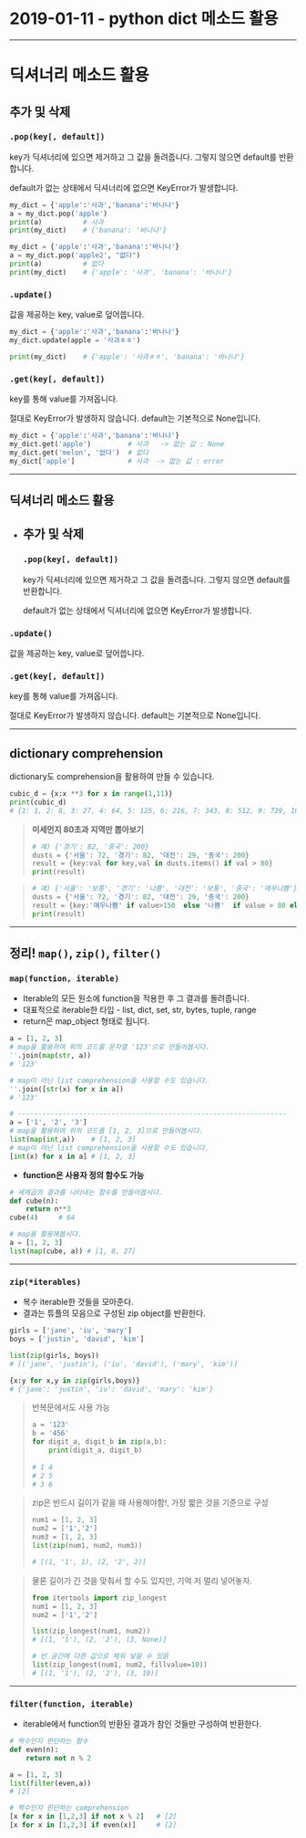 

# 2019-01-11 - python dict 메소드 활용

---

# 딕셔너리 메소드 활용

## 추가 및 삭제

### `.pop(key[, default])`

key가 딕셔너리에 있으면 제거하고 그 값을 돌려줍니다. 그렇지 않으면 default를 반환합니다.

default가 없는 상태에서 딕셔너리에 없으면 KeyError가 발생합니다.

```python
my_dict = {'apple':'사과','banana':'바나나'}
a = my_dict.pop('apple')
print(a)          # 사과
print(my_dict)    # {'banana': '바나나'}

my_dict = {'apple':'사과','banana':'바나나'}
a = my_dict.pop('apple2', "없다")
print(a)          # 없다
print(my_dict)    # {'apple': '사과', 'banana': '바나나'}
```



### `.update()`

값을 제공하는 key, value로 덮어씁니다.

```python
my_dict = {'apple':'사과','banana':'바나나'}
my_dict.update(apple = '사과ㅎㅎ')

print(my_dict)    # {'apple': '사과ㅎㅎ', 'banana': '바나나'}
```



### `.get(key[, default])`

key를 통해 value를 가져옵니다. 

절대로 KeyError가 발생하지 않습니다. default는 기본적으로 None입니다.

```python
my_dict = {'apple':'사과','banana':'바나나'}
my_dict.get('apple')         # 사과	-> 없는 값 : None
my_dict.get('melon', '없다')  # 없다
my_dict['apple'] 	  		 # 사과  -> 없는 값 : error
```





---

## 딕셔너리 메소드 활용

- ## 추가 및 삭제

  ### `.pop(key[, default])`

  key가 딕셔너리에 있으면 제거하고 그 값을 돌려줍니다. 그렇지 않으면 default를 반환합니다.

  default가 없는 상태에서 딕셔너리에 없으면 KeyError가 발생합니다.

### `.update()`

값을 제공하는 key, value로 덮어씁니다.

### `.get(key[, default])`

key를 통해 value를 가져옵니다. 

절대로 KeyError가 발생하지 않습니다. default는 기본적으로 None입니다.

---

## dictionary comprehension

dictionary도 comprehension을 활용하여 만들 수 있습니다. 

```python
cubic_d = {x:x **3 for x in range(1,11)}
print(cubic_d)
# {1: 1, 2: 8, 3: 27, 4: 64, 5: 125, 6: 216, 7: 343, 8: 512, 9: 729, 10: 1000}
```

> **미세먼지 80초과 지역만 뽑아보기**
>
> ```python
> # 예) {'경기': 82, '중국': 200}
> dusts = {'서울': 72, '경기': 82, '대전': 29, '중국': 200}
> result = {key:val for key,val in dusts.items() if val > 80} 
> print(result)
> ```

>```python
># 예) {'서울': '보통', '경기': '나쁨', '대전': '보통', '중국': '매우나쁨'}
>dusts = {'서울': 72, '경기': 82, '대전': 29, '중국': 200}
>result = {key:'매우나쁨' if value>150  else '나쁨'  if value > 80 else '보통' for key, value in dusts.items()}
>print(result)
>```



---

## 정리! `map()`, `zip()`, `filter()`

### `map(function, iterable)`

- Iterable의 모든 원소에 function을 적용한 후 그 결과를 돌려줍니다. 
- 대표적으로 iterable한 타입 - list, dict, set, str, bytes, tuple, range
- return은 map_object 형태로 됩니다.

```python
a = [1, 2, 3]
# map을 활용하여 위의 코드를 문자열 '123'으로 만들어봅시다.
''.join(map(str, a))
# '123'

# map이 아닌 list comprehension을 사용할 수도 있습니다.
''.join([str(x) for x in a])
# '123'

# ------------------------------------------------------------------
a = ['1', '2', '3']
# map을 활용하여 위의 코드를 [1, 2, 3]으로 만들어봅시다.
list(map(int,a))    # [1, 2, 3]
# map이 아닌 list comprehension을 사용할 수도 있습니다.
[int(x) for x in a] # [1, 2, 3]


```

- **function은 사용자 정의 함수도 가능**

```python
# 세제곱의 결과를 나타내는 함수를 만들어봅시다.
def cube(n):
    return n**3
cube(4)     # 64

# map을 활용해봅시다.
a = [1, 2, 3]
list(map(cube, a)) # [1, 8, 27]

```

---

### `zip(*iterables)`

- 복수 iterable한 것들을 모아준다.
- 결과는 튜플의 모음으로 구성된 zip object를 반환한다.

```python
girls = ['jane', 'iu', 'mary']
boys = ['justin', 'david', 'kim']

list(zip(girls, boys))  
# [('jane', 'justin'), ('iu', 'david'), ('mary', 'kim')]

{x:y for x,y in zip(girls,boys)}
# {'jane': 'justin', 'iu': 'david', 'mary': 'kim'}

```

> 반복문에서도 사용 가능
>
> ```python
> a = '123'
> b = '456'
> for digit_a, digit_b in zip(a,b):
>     print(digit_a, digit_b)
>     
> # 1 4
> # 2 5
> # 3 6 
> ```

> zip은 반드시 길이가 같을 때 사용해야함!, 가장 짧은 것을 기준으로 구성
>
> ```python
> num1 = [1, 2, 3]
> num2 = ['1','2']
> num3 = [1, 2, 3]
> list(zip(num1, num2, num3))
> 
> # [(1, '1', 1), (2, '2', 2)]
> ```

>물론 길이가 긴 것을 맞춰서 할 수도 있지만, 기억 저 멀리 넣어놓자.
>
>```python
>from itertools import zip_longest
>num1 = [1, 2, 3]
>num2 = ['1','2']
>
>list(zip_longest(num1, num2))
># [(1, '1'), (2, '2'), (3, None)]
>
># 빈 공간에 다른 값으로 체워 넣을 수 있음
>list(zip_longest(num1, num2, fillvalue=10))
># [(1, '1'), (2, '2'), (3, 10)]
>```

---

### `filter(function, iterable)`

- iterable에서 function의 반환된 결과가 참인 것들만 구성하여 반환한다.

```python
# 짝수인지 판단하는 함수
def even(n):
    return not n % 2 

a = [1, 2, 3]
list(filter(even,a))
# [2]

# 짝수인지 판단하는 comprehension
[x for x in [1,2,3] if not x % 2]	# [2]
[x for x in [1,2,3] if even(x)]	 	# [2]

```


